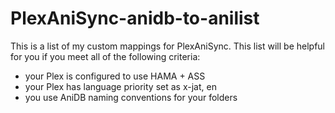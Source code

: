 # PlexAniSync-anidb-to-anilist

This is a list of my custom mappings for PlexAniSync. This list will be helpful for you if you meet all of the following criteria:
- your Plex is configured to use HAMA + ASS
- your Plex has language priority set as x-jat, en
- you use AniDB naming conventions for your folders

